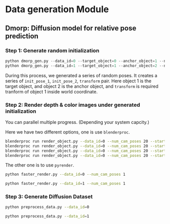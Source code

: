 # Data generation Module

## Dmorp: Diffusion model for relative pose prediction

### Step 1: Generate random initialization

```python
python dmorp_gen.py --data_id=0 --target_object=0 --anchor_object=1 --num_samples=10000
python dmorp_gen.py --data_id=1 --target_object=1 --anchor_object=2 --num_samples=10000
```

During this process, we generated a series of random poses. It creates a series of `init_pose_1`, `init_pose_2`, `transform` pair. Here object 1 is the target object, and object 2 is the anchor object, and `transform` is required tranform of object 1 inside world coordinate.

### Step 2: Render depth & color images under generated initialization

You can parallel multiple progress. (Depending your system capcity.)

Here we have two different options, one is use `blenderproc`.
```bash
blenderproc run render_object.py --data_id=0 --num_cam_poses 20 --start_idx 0 --end_idx 250
blenderproc run render_object.py --data_id=0 --num_cam_poses 20 --start_idx 250 --end_idx 500
blenderproc run render_object.py --data_id=0 --num_cam_poses 20 --start_idx 500 --end_idx 750
blenderproc run render_object.py --data_id=0 --num_cam_poses 20 --start_idx 750 --end_idx 1000
```

The other one is to use `pyrender`.
```bash
python faster_render.py --data_id=0 --num_cam_poses 1
```
```bash
python faster_render.py --data_id=1 --num_cam_poses 1
```

### Step 3: Generate Diffusion Dataset

```bash
python preprocess_data.py --data_id=0
```

```bash
python preprocess_data.py --data_id=1
```